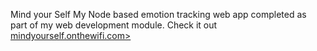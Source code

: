 Mind your Self
My Node based emotion tracking web app completed as part of my web development module.
Check it out  <a href=mindyourself.onthewifi.com>mindyourself.onthewifi.com></a>
